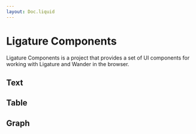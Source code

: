 ```yaml
---
layout: Doc.liquid
---
```


<link rel="stylesheet" href="/assets/tabulator.css" />

# Ligature Components

Ligature Components is a project that provides a set of UI components for working with Ligature and Wander in the browser.

## Text

<div id="text"></div>

## Table

<div id="table"></div>

## Graph

<div id="graph"></div>

<script src="../../js/main.js"></script>
